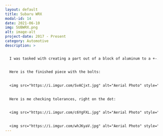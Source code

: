 ```yaml
---
layout: default
title: Subaru WRX
modal-id: 14
date: 2021-06-10
img: SUBWRX.png
alt: image-alt
project-date: 2017 - Present
category: Automotive
description: >


  I was tasked with creating a part out of a block of aluminum to a +-.001 spec for a friend of mine. It was a modified clamping block for converting a CNC plasma cutter to a CNC router. The block was made from 6061 T6 aluminum and required threded holes and countersunk holes for the piece to be flush all around.
  
    
  Here is the finished piece with the bolts:
  
    
  <img src="https://i.imgur.com/SvACjxt.jpg" alt="Aerial Photo" style="width: 80%;"/>
  
  
  Here is me checking tolerances, right on the dot:
  
  
  <img src="https://i.imgur.com/c6YgFXL.jpg" alt="Aerial Photo" style="width: 80%;"/>
  
  
  <img src="https://i.imgur.com/whJKyaV.jpg" alt="Aerial Photo" style="width: 80%;"/>
---
```

